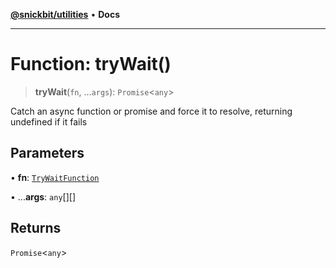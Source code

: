 [**@snickbit/utilities**](../README.md) • **Docs**

***

# Function: tryWait()

> **tryWait**(`fn`, ...`args`): `Promise`\<`any`\>

Catch an async function or promise and force it to resolve, returning undefined if it fails

## Parameters

• **fn**: [`TryWaitFunction`](../type-aliases/TryWaitFunction.md)

• ...**args**: `any`[][]

## Returns

`Promise`\<`any`\>
